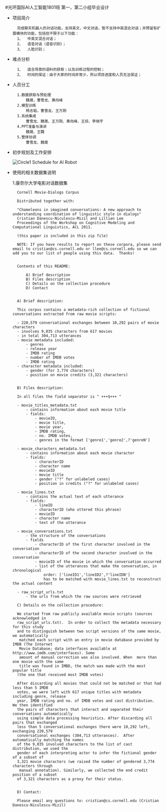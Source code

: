 #光环国际AI人工智能1801班 第一，第二小组毕业设计

* 项目简介
	
		完成聊天机器人的对话功能，支持英文，中文对话，暂不支持中英混合对话；并预留有扩展模块的功能，包括但不限于以下功能：
		1、	中英文混合对话；
		2、	语音对话（语音识别）；
		3、	人脸识别；

* 难点分析
		
		1、	适合场景的语料的获取；以及训练过程的控制；
		2、	时间的保证：由于大家的时间非常少，所以项目进度和人员无法保证；


* 人员分工

		1.数据获取与预处理 
			魏晟，曹雪龙、黄向峰
		2.模型训练 
			杨志韬，曹雪龙、王万刚
		3.系统集成
			曹雪龙、魏晟、王万刚、黄向峰、王琼、李晓宇
		4.PPT准备与演讲
			魏晟、王翾
		5.整体协调
			曹雪龙、魏晟
			

* 初步规划及工作安排
		 
	![Circle1 Schedule for AI Robot](https://i.imgur.com/2zaF0N9.png)

* 使用的相关数据集说明
		 
	1.康奈尔大学电影对话数据集

		Cornell Movie-Dialogs Corpus
		
		Distributed together with:
		
		"Chameleons in imagined conversations: A new approach to understanding coordination of linguistic style in dialogs"
		Cristian Danescu-Niculescu-Mizil and Lillian Lee
		Proceedings of the Workshop on Cognitive Modeling and Computational Linguistics, ACL 2011.
		
		(this paper is included in this zip file)
		
		NOTE: If you have results to report on these corpora, please send email to cristian@cs.cornell.edu or llee@cs.cornell.edu so we can add you to our list of people using this data.  Thanks!
		
		
		Contents of this README:
		
			A) Brief description
			B) Files description
			C) Details on the collection procedure
			D) Contact
		
		
		A) Brief description:
		
		This corpus contains a metadata-rich collection of fictional conversations extracted from raw movie scripts:
		
		- 220,579 conversational exchanges between 10,292 pairs of movie characters
		- involves 9,035 characters from 617 movies
		- in total 304,713 utterances
		- movie metadata included:
			- genres
			- release year
			- IMDB rating
			- number of IMDB votes
			- IMDB rating
		- character metadata included:
			- gender (for 3,774 characters)
			- position on movie credits (3,321 characters)
		
		
		B) Files description:
		
		In all files the field separator is " +++$+++ "
		
		- movie_titles_metadata.txt
			- contains information about each movie title
			- fields: 
				- movieID, 
				- movie title,
				- movie year, 
			   	- IMDB rating,
				- no. IMDB votes,
		 		- genres in the format ['genre1','genre2',?'genreN']
		
		- movie_characters_metadata.txt
			- contains information about each movie character
			- fields:
				- characterID
				- character name
				- movieID
				- movie title
				- gender ("?" for unlabeled cases)
				- position in credits ("?" for unlabeled cases) 
		
		- movie_lines.txt
			- contains the actual text of each utterance
			- fields:
				- lineID
				- characterID (who uttered this phrase)
				- movieID
				- character name
				- text of the utterance
		
		- movie_conversations.txt
			- the structure of the conversations
			- fields
				- characterID of the first character involved in the conversation
				- characterID of the second character involved in the conversation
				- movieID of the movie in which the conversation occurred
				- list of the utterances that make the conversation, in chronological 
					order: ['lineID1','lineID2',?'lineIDN']
					has to be matched with movie_lines.txt to reconstruct the actual content
		
		- raw_script_urls.txt
			- the urls from which the raw sources were retrieved
		
		C) Details on the collection procedure:
		
		We started from raw publicly available movie scripts (sources acknowledged in 
		raw_script_urls.txt).  In order to collect the metadata necessary for this study 
		and to distinguish between two script versions of the same movie, we automatically
		 matched each script with an entry in movie database provided by IMDB (The Internet
		 Movie Database; data interfaces available at http://www.imdb.com/interfaces). Some
		 amount of manual correction was also involved. When  more than one movie with the same
		 title was found in IMBD, the match was made with the most popular title 
		(the one that received most IMDB votes)  
		
		After discarding all movies that could not be matched or that had less than 5 IMDB 
		votes, we were left with 617 unique titles with metadata including genre, release 
		year, IMDB rating and no. of IMDB votes and cast distribution.  We then identified 
		the pairs of characters that interact and separated their conversations automatically 
		using simple data processing heuristics. After discarding all pairs that exchanged 
		less than 5 conversational exchanges there were 10,292 left, exchanging 220,579 
		conversational exchanges (304,713 utterances).  After automatically matching the names 
		of the 9,035 involved characters to the list of cast distribution, we used the 
		gender of each interpreting actor to infer the fictional gender of a subset of 
		3,321 movie characters (we raised the number of gendered 3,774 characters through
		 manual annotation). Similarly, we collected the end credit position of a subset 
		of 3,321 characters as a proxy for their status.
		
		
		D) Contact:
		
		Please email any questions to: cristian@cs.cornell.edu (Cristian Danescu-Niculescu-Mizil)


